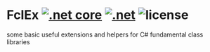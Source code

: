 # FclEx [![.net core](https://img.shields.io/badge/color-1.0.1-ff69b4.svg?maxAge=2592000&label=.net%20core%20)](https://www.microsoft.com/net/download) [![.net](https://img.shields.io/badge/color-4.6.1-ff69b4.svg?maxAge=2592000&label=.net%20)](https://www.microsoft.com/net/download) ![license](https://img.shields.io/github/license/mashape/apistatus.svg?maxAge=2592000)
some basic useful extensions and helpers for C# fundamental class libraries
